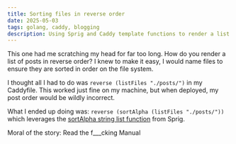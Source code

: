```yaml
---
title: Sorting files in reverse order 
date: 2025-05-03
tags: golang, caddy, blogging 
description: Using Sprig and Caddy template functions to render a list of posts in reverse order
---
```


This one had me scratching my head for far too long. How do you render a list of posts in reverse order? I knew to make it easy, I would name files to ensure they are sorted in order on the file system.

I thought all I had to do was `reverse (listFiles "./posts/")` in my Caddyfile. This worked just fine on my machine, but when deployed, my post order would be wildly incorrect.

What I ended up doing was: `reverse (sortAlpha (listFiles "./posts/"))` which leverages the [sortAlpha string list function](https://masterminds.github.io/sprig/string_slice.html) from Sprig.

Moral of the story: Read the f___cking Manual

